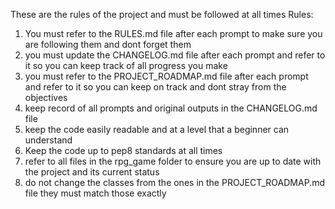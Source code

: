These are the rules of the project and must be followed at all times
Rules:
1. You must refer to the RULES.md file after each prompt to make sure you are following them and dont forget them
2. you must update the CHANGELOG.md file after each prompt and refer to it so you can keep track of all progress you make
3. you must refer to the PROJECT_ROADMAP.md file after each prompt and refer to it so you can keep on track and dont stray from the objectives
4. keep record of all prompts and original outputs in the CHANGELOG.md file
5. keep the code easily readable and at a level that a beginner can understand
6. Keep the code up to pep8 standards at all times
7. refer to all files in the rpg_game folder to ensure you are up to date with the project and its current status
8. do not change the classes from the ones in the PROJECT_ROADMAP.md file they must match those exactly
